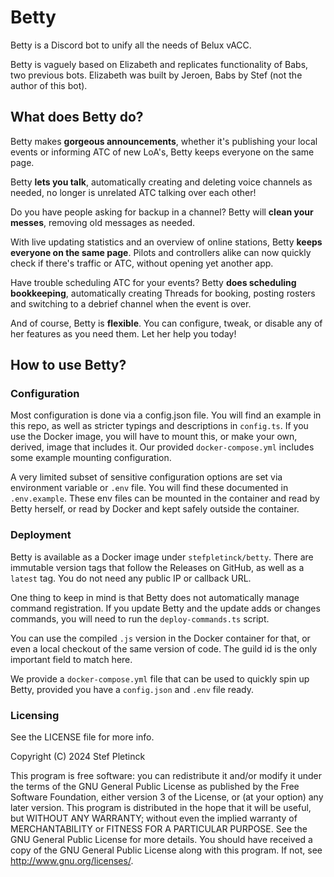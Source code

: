 # Betty

Betty is a Discord bot to unify all the needs of Belux vACC.

Betty is vaguely based on Elizabeth and replicates functionality of Babs,
two previous bots.
Elizabeth was built by Jeroen, Babs by Stef (not the author of this bot).

## What does Betty do?

Betty makes **gorgeous announcements**,
whether it's publishing your local events or informing ATC of new LoA's,
Betty keeps everyone on the same page.

Betty **lets you talk**, automatically creating and deleting voice channels as needed,
no longer is unrelated ATC talking over each other!

Do you have people asking for backup in a channel? Betty will **clean your messes**,
removing old messages as needed.

With live updating statistics and an overview of online stations,
Betty **keeps everyone on the same page**.
Pilots and controllers alike can now quickly check if there's traffic or ATC,
without opening yet another app.

Have trouble scheduling ATC for your events?
Betty **does scheduling bookkeeping**,
automatically creating Threads for booking,
posting rosters and switching to a debrief channel when the event is over.

And of course, Betty is **flexible**.
You can configure, tweak, or disable any of her features as you need them.
Let her help you today!

## How to use Betty?
### Configuration

Most configuration is done via a config.json file.
You will find an example in this repo, as well as stricter typings and descriptions in `config.ts`.
If you use the Docker image, you will have to mount this,
or make your own, derived, image that includes it.
Our provided `docker-compose.yml` includes some example mounting configuration.

A very limited subset of sensitive configuration options are set via environment variable or `.env` file.
You will find these documented in `.env.example`.
These env files can be mounted in the container and read by Betty herself,
or read by Docker and kept safely outside the container.

### Deployment

Betty is available as a Docker image under `stefpletinck/betty`.
There are immutable version tags that follow the Releases on GitHub,
as well as a `latest` tag.
You do not need any public IP or callback URL.

One thing to keep in mind is that Betty does not automatically manage command registration.
If you update Betty and the update adds or changes commands,
you will need to run the `deploy-commands.ts` script.

You can use the compiled `.js` version in the Docker container for that,
or even a local checkout of the same version of code.
The guild id is the only important field to match here.

We provide a `docker-compose.yml` file that can be used to quickly spin up Betty,
provided you have a `config.json` and `.env` file ready.

### Licensing

See the LICENSE file for more info.

Copyright (C) 2024 Stef Pletinck

This program is free software:
you can redistribute it and/or modify it under the terms of the GNU General Public License as published by the Free Software Foundation,
either version 3 of the License, or (at your option) any later version.
This program is distributed in the hope that it will be useful, but WITHOUT ANY WARRANTY;
without even the implied warranty of MERCHANTABILITY or FITNESS FOR A PARTICULAR PURPOSE.
See the GNU General Public License for more details.
You should have received a copy of the GNU General Public License along with this program.
If not, see <http://www.gnu.org/licenses/>.

